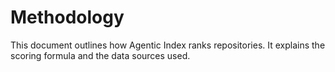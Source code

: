 # Methodology

This document outlines how Agentic Index ranks repositories. It explains the scoring formula and the data sources used.
